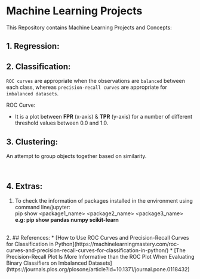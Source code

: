 # **Machine Learning Projects**

This Repository contains Machine Learning Projects and Concepts:

## **1. Regression:**

## **2. Classification:**

`ROC curves` are appropriate when the observations are `balanced` between each class, whereas `precision-recall curves` are appropriate for `imbalanced datasets`.

ROC Curve:
   * It is a plot between **FPR** (x-axis) & **TPR** (y-axis) for a number of different threshold values between 0.0 and 1.0. 
   


## **3. Clustering:** 
   An attempt to group objects together based on similarity.



<br/>

## **4. Extras:**  
1. To check the information of packages installed in the environment using command line/jupyter:
   <br/>
   pip show <package1_name> <package2_name> <package3_name>
   <br/>
   **e.g: pip show pandas numpy scikit-learn**
<br/>
2.
## References:
* [How to Use ROC Curves and Precision-Recall Curves for Classification in Python](https://machinelearningmastery.com/roc-curves-and-precision-recall-curves-for-classification-in-python/)
* [The Precision-Recall Plot Is More Informative than the ROC Plot When Evaluating Binary Classifiers on Imbalanced Datasets](https://journals.plos.org/plosone/article?id=10.1371/journal.pone.0118432)

